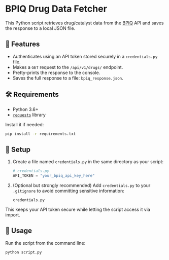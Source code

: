 # BPIQ Drug Data Fetcher

This Python script retrieves drug/catalyst data from the [BPIQ](https://www.bpiq.com/bpiq-api) API and saves the response to a local JSON file.


## 🔧 Features

- Authenticates using an API token stored securely in a `credentials.py` file.
- Makes a `GET` request to the `/api/v1/drugs/` endpoint.
- Pretty-prints the response to the console.
- Saves the full response to a file: `bpiq_response.json`.



## 🛠️ Requirements

- Python 3.6+
- [`requests`](https://pypi.org/project/requests/) library

Install it if needed:

```bash
pip install -r requirements.txt
```


## 🔐 Setup

1. Create a file named `credentials.py` in the same directory as your script:

    ```python
    # credentials.py
    API_TOKEN = "your_bpiq_api_key_here"
    ```

2. (Optional but strongly recommended) Add `credentials.py` to your `.gitignore` to avoid committing sensitive information:

    ```gitignore
    credentials.py
    ```

This keeps your API token secure while letting the script access it via import.


## 🚀 Usage

Run the script from the command line:

```bash
python script.py
```